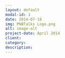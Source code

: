 ```yaml
---
layout: default
modal-id: 1
date: 2014-07-18
img: PNBTalks Logo.png
alt: image-alt
project-date: April 2014
client: 
category:
description: 
---
```


